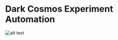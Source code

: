 # Dark Cosmos Experiment Automation

![alt text](https://www.google.com/url?sa=i&source=images&cd=&cad=rja&uact=8&ved=2ahUKEwj25LSAkI7eAhXHwFMKHTKaDHkQjRx6BAgBEAU&url=https%3A%2F%2Fmemegenerator.net%2Finstance%2F74952753%2Ftseverywhere-automation-automation-everywhere&psig=AOvVaw18LvBjXGzfCieVXNBcZ2lY&ust=1539888010195018)
